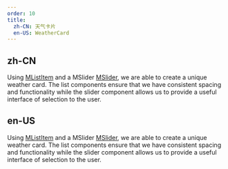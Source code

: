 ```yaml
---
order: 10
title:
  zh-CN: 天气卡片
  en-US: WeatherCard
---
```


## zh-CN

Using [MListItem](/components/listitem) and a MSlider [MSlider](/components/slider), we are able to create a unique weather card. The list components ensure that we have consistent spacing and functionality while the slider component allows us to provide a useful interface of selection to the user.

## en-US

Using [MListItem](/components/listitem) and a MSlider [MSlider](/components/slider), we are able to create a unique weather card. The list components ensure that we have consistent spacing and functionality while the slider component allows us to provide a useful interface of selection to the user.

